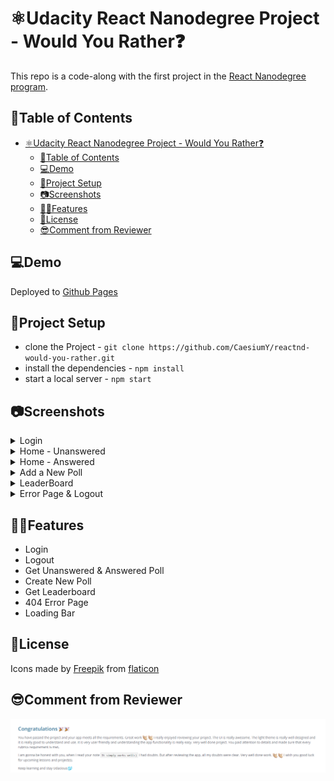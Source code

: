# ⚛Udacity React Nanodegree Project - Would You Rather❓

This repo is a code-along with the first project in the [React Nanodegree program](https://www.udacity.com/course/react-nanodegree--nd019).

## 📌Table of Contents

- [⚛Udacity React Nanodegree Project - Would You Rather❓](#udacity-react-nanodegree-project---would-you-rather)
  - [📌Table of Contents](#table-of-contents)
  - [💻Demo](#demo)
  - [🔰Project Setup](#project-setup)
  - [📷Screenshots](#screenshots)
  - [👨‍💻Features](#features)
  - [📜License](#license)
  - [😎Comment from Reviewer](#comment-from-reviewer)

## 💻Demo

Deployed to [Github Pages](https://caesiumy.github.io/reactnd-would-you-rather/#/)

## 🔰Project Setup

- clone the Project - `git clone https://github.com/CaesiumY/reactnd-would-you-rather.git`
- install the dependencies - `npm install`
- start a local server - `npm start`

## 📷Screenshots

<details>
    <summary>Login</summary>
    <img src="./screenshots/login.png" width="600">
</details>
<details>
    <summary>Home - Unanswered</summary>
    <img src="./screenshots/home_unanswered.png" width="600">
</details>
<details>
    <summary>Home - Answered</summary>
    <img src="./screenshots/home_answered.png" width="600">
</details>
<details>
    <summary>Add a New Poll</summary>
    <img src="./screenshots/add.png" width="600">
</details>
<details>
    <summary>LeaderBoard</summary>
    <img src="./screenshots/leaderboard.png" width="600">
</details>
<details>
    <summary>Error Page & Logout</summary>
    <img src="./screenshots/404_logout.png" width="600">
</details>

## 👨‍💻Features

- Login
- Logout
- Get Unanswered & Answered Poll
- Create New Poll
- Get Leaderboard
- 404 Error Page
- Loading Bar

## 📜License

Icons made by [Freepik](https://www.flaticon.com/authors/freepik) from [flaticon](https://www.flaticon.com/)

## 😎Comment from Reviewer

<img src="./screenshots/review.png" width="600">
